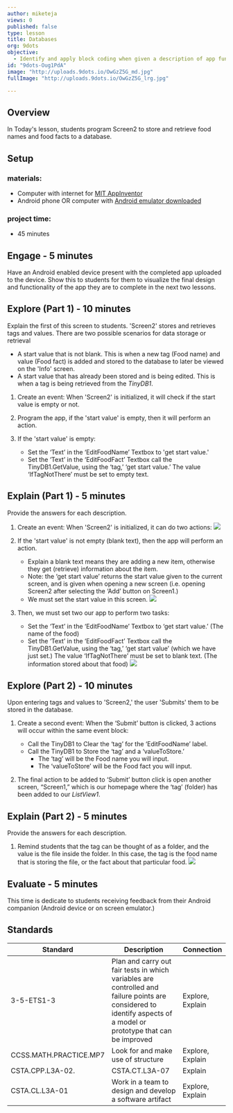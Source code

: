 ```yaml
---
author: miketeja
views: 0
published: false
type: lesson
title: Databases
org: 9dots
objective: 
  - Identify and apply block coding when given a description of app functionality   SWBAT retrieve and store values to a database
id: "9dots-Oug1PdA"
image: "http://uploads.9dots.io/OwGzZ5G_md.jpg"
fullImage: "http://uploads.9dots.io/OwGzZ5G_lrg.jpg"

---
```


## Overview
In Today's lesson, students program Screen2 to store and retrieve food names and food facts to a database.

## Setup
### materials:
- Computer with internet for [MIT AppInventor](http://appinventor.mit.edu/explore/)
- Android phone OR computer with [Android emulator downloaded](http://appinventor.mit.edu/explore/ai2/setup-emulator.html)

### project time:
- 45 minutes

## Engage - 5 minutes
Have an Android enabled device present with the completed app uploaded to the device. Show this to students for them to visualize the final design and functionality of the app they are to complete in the next two lessons.

## Explore (Part 1) - 10 minutes
Explain the first of this screen to students. 'Screen2' stores and retrieves tags and values. There are two possible scenarios for data storage or retrieval

- A start value that is not blank. This is when a new tag (Food name) and value (Food fact) is added and stored to the database to later be viewed on the 'Info' screen. 
- A start value that has already been stored and is being edited. This is when a tag is being retrieved from the _TinyDB1_.


1. Create an event: When 'Screen2' is initialized, it will check if the start value is empty or not. 

2. Program the app, if the 'start value' is empty, then it will perform an action.

3. If the 'start value' is empty:
	- Set the ‘Text’ in the ‘EditFoodName’ Textbox to 'get start value.'
	- Set the ‘Text’ in the ‘EditFoodFact’ Textbox call the TinyDB1.GetValue, using the ‘tag,’ ‘get start value.’ The value ‘IfTagNotThere’ must be set to empty text. 

## Explain (Part 1) - 5 minutes
Provide the answers for each description.

1. Create an event: When 'Screen2' is initialized, it can do two actions:
![](http://uploads.9dots.io/Oug4xVd_md.jpg) 
2. If the 'start value' is not empty (blank text), then the app will perform an action.
	- Explain a blank text means they are adding a new item, otherwise they get (retrieve) information about the item.
	- Note: the ‘get start value’ returns the start value given to the current screen, and is given when opening a new screen (i.e. opening Screen2 after selecting the ‘Add’ button on Screen1.)
	- We must set the start value in this screen. 
![](http://uploads.9dots.io/OugK8YW_md.jpg) 

3. Then, we must set two our app to perform two tasks:

	- Set the ‘Text’ in the ‘EditFoodName’ Textbox to ‘get start value.’ (The name of the food)
	- Set the ‘Text’ in the ‘EditFoodFact’ Textbox call the TinyDB1.GetValue, using the ‘tag,’ ‘get start value’ (which we have just set.) The value ‘IfTagNotThere’ must be set to blank text. (The information stored about that food)
![](http://uploads.9dots.io/OugKPMP_md.jpg) 

## Explore (Part 2) - 10 minutes
Upon entering tags and values to 'Screen2,' the user 'Submits' them to be stored in the database. 

1. Create a second event: When the ‘Submit’ button is clicked, 3 actions will occur within the same event block:

	- Call the TinyDB1 to Clear the ‘tag’ for the ‘EditFoodName’ label. 
	- Call the TinyDB1 to Store the ‘tag’ and a ‘valueToStore.’
		- The ‘tag’ will be the Food name you will input. 
		- The ‘valueToStore’ will be the Food fact you will input. 
2. The final action to be added to ‘Submit’ button click is open another screen, “Screen1,” which is our homepage where the ‘tag’ (folder) has been added to our _ListView1_. 

## Explain (Part 2) - 5 minutes
Provide the answers for each description.

1. Remind students that the tag can be thought of as a folder, and the value is the file inside the folder. In this case, the tag is the food name that is storing the file, or the fact about that particular food. 
![](http://uploads.9dots.io/OugMxfD_md.jpg) 

## Evaluate - 5 minutes
This time is dedicate to students receiving feedback from their Android companion (Android device or on screen emulator.)

## Standards
| Standard      | Description   | Connection  |
| ------------- |---------------| ------|
| 3-5-ETS1-3 | Plan and carry out fair tests in which variables are controlled and failure points are considered to identify aspects of a model or prototype that can be improved | Explore, Explain |
| CCSS.MATH.PRACTICE.MP7 | Look for and make use of structure | Explore, Explain | 
| CSTA.CPP.L3A-02. | CSTA.CT.L3A-07 | Explain |
| CSTA.CL.L3A-01 | Work in a team to design and develop a software artifact | Explore, Explain |
